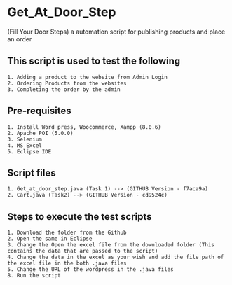 # Get_At_Door_Step
(Fill Your Door Steps) a automation script for publishing products and place an order

## This script is used to test the following
```
1. Adding a product to the website from Admin Login
2. Ordering Products from the websites
3. Completing the order by the admin
```
## Pre-requisites
```
1. Install Word press, Woocommerce, Xampp (8.0.6)
2. Apache POI (5.0.0)
3. Selenium 
4. MS Excel
5. Eclipse IDE 
```
## Script files
```
1. Get_at_door_step.java (Task 1) --> (GITHUB Version - f7aca9a)
2. Cart.java (Task2) --> (GITHUB Version - cd9524c)
```
## Steps to execute the test scripts
```
1. Download the folder from the Github
2. Open the same in Eclipse
3. Change the Open the excel file from the downloaded folder (This contains the data that are passed to the script)
4. Change the data in the excel as your wish and add the file path of the excel file in the both .java files
5. Change the URL of the wordpress in the .java files
8. Run the script
```

